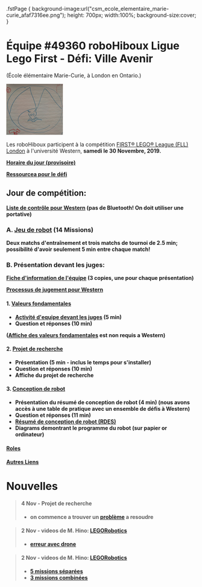 .fstPage  {
    background-image:url("csm_ecole_elementaire_marie-curie_afaf7316ee.png");
    height: 700px;
    width:100%;
    background-size:cover;
}
<div class="fstPage"></div>

# Équipe #49360 roboHiboux Ligue Lego First - Défi: Ville Avenir 
(École élémentaire Marie-Curie, à London en Ontario.)

![image](logo1.png)

Les roboHiboux participent à la compétition [FIRST® LEGO® League (FLL) London](https://www.eng.uwo.ca/outreach/first-robotics/lego-league/) à l'université Western, <b>samedi le 30 Novembre, 2019<b/>.

[Horaire du jour (provisoire)](https://www.eng.uwo.ca/outreach/first-robotics/lego-league/Tentative-Event-Schedule-2019.pdf)

[Ressourcea pour le défi](challenge.md)

## Jour de compétition:
[Liste de contrôle pour Western](checklistWestern2019.pdf) (pas de Bluetooth! On doit utiliser une portative)

### A. [Jeu de robot](jeudurobot.md) (14 Missions)

Deux matchs d'entraînement et trois matchs de tournoi de 2.5 min; possibilité d'avoir seulement 5 min entre chaque match!

### B. Présentation devant les juges:
[Fiche d'information de l'équipe](TeamInfoSheet_FL005_Fillable.pdf) (3 copies, une pour chaque présentation)

[Processus de jugement pour Western](CoachesDayPresentation2019_judging.pdf)

#### 1. [Valeurs fondamentales](valeurs.md)
* [Activité d'equipe devant les juges](http://flltutorials.com/translations/en-us/CoreValues/CVJudging.pdf) (5 min)
* Question et réponses (10 min)

([Affiche des valeurs fondamentales](http://flltutorials.com/translations/en-us/CoreValues/CVPoster.pdf) est non requis a Western)

#### 2. [Projet de recherche](projet.md)
* Présentation (5 min - inclus le temps pour s'installer)
* Question et réponses (10 min)
* Affiche du projet de recherche

#### 3. [Conception de robot](robotDesign.md)
* Présentation du résumé de conception de robot (4 min) (nous avons accès à une table de pratique avec un ensemble de défis à Western)
* Question et réponses (11 min)
* [Résumé de conception de robot (RDES)](https://drive.google.com/file/d/1VC3oS6zkFRucYmjoOFKwcpcF8nQUieVT/view)
* Diagrams demontrant le programme du robot (sur papier or ordinateur) 

#### [Roles](roles.md)

#### [Autres Liens](liens.md)


# Nouvelles 
> #### 4 Nov - Projet de recherche
> * on commence a trouver un [problème](projet.md) a resoudre

> #### 2 Nov - videos de M. Hino: [LEGORobotics](https://www.youtube.com/channel/UCvuw_UluXNRPKhqK5GU8SrQ/videos)
> * [erreur avec drone](https://www.youtube.com/watch?v=-bktRKjIdIE)

> #### 2 Nov - videos de M. Hino: [LEGORobotics](https://www.youtube.com/channel/UCvuw_UluXNRPKhqK5GU8SrQ/videos)
> * [5 missions séparées](https://www.youtube.com/watch?v=dAlKqZBOkeo)
> * [3 missions combinées](https://www.youtube.com/watch?v=gxRV948MMsE)
